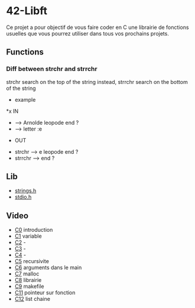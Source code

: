 # 42-Libft
Ce projet a pour objectif de vous faire coder en C une librairie de fonctions usuelles que vous pourrez utiliser dans tous vos prochains projets.

## Functions

### Diff between strchr and strrchr

strchr search on the top of the string instead, strrchr search on the bottom of the string

* example
	
*x	IN
- --> Arnolde leopode end ?
- --> letter :e

*	OUT
- strchr --> e leopode end ?
- strrchr --> end ?

## Lib

* [strings.h](https://fr.wikipedia.org/wiki/String.h)
* [stdio.h](https://fr.wikipedia.org/wiki/Stdio.h)


## Video
* [C0](https://www.youtube.com/playlist?list=PLVQYiy6xNUxz5wbzZn4tfUhF4djgzscB-) introduction
* [C1](https://www.youtube.com/playlist?list=PLVQYiy6xNUxytsXWxZx6odBJMbRktIHTs) variable
* [C2](https://www.youtube.com/playlist?list=PLVQYiy6xNUxzpalWNSNJc4wEDmfs2Mj5t) -
* [C3](https://www.youtube.com/playlist?list=PLVQYiy6xNUxyT9xyetVAA3jPMlIpYpl5S) -
* [C4](https://www.youtube.com/playlist?list=PLVQYiy6xNUxzlA5vk2B1xVjjGBJy7R4X4) -
* [C5](https://www.youtube.com/playlist?list=PLVQYiy6xNUxxZbeH9b0VC-nC6QsJRw5Ah) recursivite
* [C6](https://www.youtube.com/playlist?list=PLVQYiy6xNUxxDlCkkCX262SI90TsllYUW) arguments dans le main
* [C7](https://www.youtube.com/playlist?list=PLVQYiy6xNUxzNYF00nlmx624twFlamqLt) malloc
* [C8](https://www.youtube.com/playlist?list=PLVQYiy6xNUxxMI_GiGGb2hxMcd3IwNYRy) librairie
* [C9](https://www.youtube.com/playlist?list=PLVQYiy6xNUxw6n6q_i8wek6U7t7CeAXhU) makefile
* [C11](https://www.youtube.com/playlist?list=PLVQYiy6xNUxx8sKygTdqtOPytqN7sb0Vz) pointeur sur fonction
* [C12](https://www.youtube.com/playlist?list=PLVQYiy6xNUxwmUOmyYSaI6gD1UyfF9MSj) list chaine
